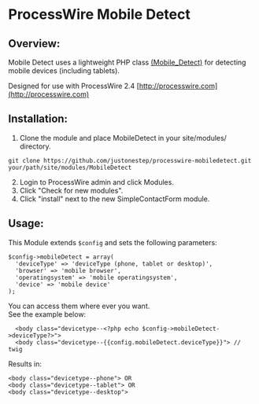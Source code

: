 # ProcessWire Mobile Detect

## Overview:

Mobile Detect uses a lightweight PHP class [(Mobile_Detect)](https://github.com/serbanghita/Mobile-Detect) for detecting mobile devices (including tablets). 

Designed for use with ProcessWire 2.4
[http://processwire.com](http://processwire.com)

## Installation:

1. Clone the module and place MobileDetect in your site/modules/ directory. 

```
git clone https://github.com/justonestep/processwire-mobiledetect.git your/path/site/modules/MobileDetect
```

2. Login to ProcessWire admin and click Modules. 
3. Click "Check for new modules".
4. Click "install" next to the new SimpleContactForm module. 

## Usage:

This Module extends `$config` and sets the following parameters:

```
$config->mobileDetect = array(
  'deviceType' => 'deviceType (phone, tablet or desktop)',
  'browser' => 'mobile browser',
  'operatingsystem' => 'mobile operatingsystem',
  'device' => 'mobile device'
);
```

You can access them where ever you want.  
See the example below:

```
  <body class="devicetype--<?php echo $config->mobileDetect->deviceType?>">
  <body class="devicetype--{{config.mobileDetect.deviceType}}"> // twig
```

Results in:

```
<body class="devicetype--phone"> OR
<body class="devicetype--tablet"> OR
<body class="devicetype--desktop">
```

